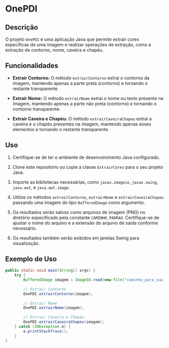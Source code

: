 # OnePDI

## Descrição
O projeto `OnePDI` é uma aplicação Java que permite extrair cores específicas de uma imagem e realizar operações de extração, como a extração de contorno, nome, caveira e chapéu.

## Funcionalidades

- **Extrair Contorno:** O método `extrairContorno` extrai o contorno da imagem, mantendo apenas a parte preta (contorno) e tornando o restante transparente.

- **Extrair Nome:** O método `extrairNome` extrai o nome ou texto presente na imagem, mantendo apenas a parte não preta (contorno) e tornando o contorno transparente.

- **Extrair Caveira e Chapéu:** O método `extrairCaveiraChapeu` extrai a caveira e o chapéu presentes na imagem, mantendo apenas esses elementos e tornando o restante transparente.

## Uso

1. Certifique-se de ter o ambiente de desenvolvimento Java configurado.

2. Clone este repositório ou copie a classe `ExtrairCores` para o seu projeto Java.

3. Importe as bibliotecas necessárias, como `javax.imageio`, `javax.swing`, `java.awt`, e `java.awt.image`.

4. Utilize os métodos `extrairContorno`, `extrairNome` e `extrairCaveiraChapeu` passando uma imagem do tipo `BufferedImage` como argumento.

5. Os resultados serão salvos como arquivos de imagem (PNG) no diretório especificado pela constante `CAMINHO_PADRAO`. Certifique-se de ajustar o nome do arquivo e a extensão do arquivo de saída conforme necessário.

6. Os resultados também serão exibidos em janelas Swing para visualização.

## Exemplo de Uso

```java
public static void main(String[] args) {
    try {
        BufferedImage imagem = ImageIO.read(new File("caminho_para_sua_imagem.jpg"));
        
        // Extrair Contorno
        OnePDI.extrairContorno(imagem);
        
        // Extrair Nome
        OnePDI.extrairNome(imagem);
        
        // Extrair Caveira e Chapéu
        OnePDI.extrairCaveiraChapeu(imagem);
    } catch (IOException e) {
        e.printStackTrace();
    }
}
